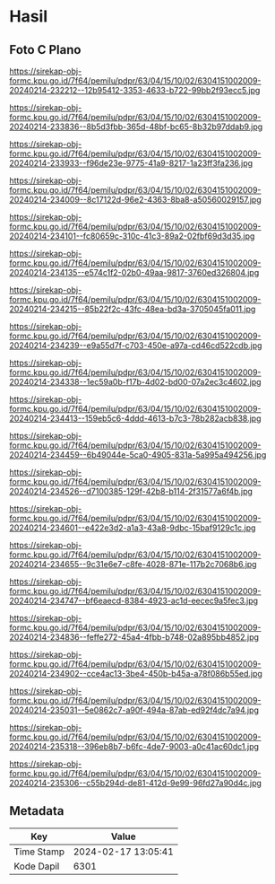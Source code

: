 # Hasil

## Foto C Plano

https://sirekap-obj-formc.kpu.go.id/7f64/pemilu/pdpr/63/04/15/10/02/6304151002009-20240214-232212--12b95412-3353-4633-b722-99bb2f93ecc5.jpg

https://sirekap-obj-formc.kpu.go.id/7f64/pemilu/pdpr/63/04/15/10/02/6304151002009-20240214-233836--8b5d3fbb-365d-48bf-bc65-8b32b97ddab9.jpg

https://sirekap-obj-formc.kpu.go.id/7f64/pemilu/pdpr/63/04/15/10/02/6304151002009-20240214-233933--f96de23e-9775-41a9-8217-1a23ff3fa236.jpg

https://sirekap-obj-formc.kpu.go.id/7f64/pemilu/pdpr/63/04/15/10/02/6304151002009-20240214-234009--8c17122d-96e2-4363-8ba8-a50560029157.jpg

https://sirekap-obj-formc.kpu.go.id/7f64/pemilu/pdpr/63/04/15/10/02/6304151002009-20240214-234101--fc80659c-310c-41c3-89a2-02fbf69d3d35.jpg

https://sirekap-obj-formc.kpu.go.id/7f64/pemilu/pdpr/63/04/15/10/02/6304151002009-20240214-234135--e574c1f2-02b0-49aa-9817-3760ed326804.jpg

https://sirekap-obj-formc.kpu.go.id/7f64/pemilu/pdpr/63/04/15/10/02/6304151002009-20240214-234215--85b22f2c-43fc-48ea-bd3a-3705045fa011.jpg

https://sirekap-obj-formc.kpu.go.id/7f64/pemilu/pdpr/63/04/15/10/02/6304151002009-20240214-234239--e9a55d7f-c703-450e-a97a-cd46cd522cdb.jpg

https://sirekap-obj-formc.kpu.go.id/7f64/pemilu/pdpr/63/04/15/10/02/6304151002009-20240214-234338--1ec59a0b-f17b-4d02-bd00-07a2ec3c4602.jpg

https://sirekap-obj-formc.kpu.go.id/7f64/pemilu/pdpr/63/04/15/10/02/6304151002009-20240214-234413--159eb5c6-4ddd-4613-b7c3-78b282acb838.jpg

https://sirekap-obj-formc.kpu.go.id/7f64/pemilu/pdpr/63/04/15/10/02/6304151002009-20240214-234459--6b49044e-5ca0-4905-831a-5a995a494256.jpg

https://sirekap-obj-formc.kpu.go.id/7f64/pemilu/pdpr/63/04/15/10/02/6304151002009-20240214-234526--d7100385-129f-42b8-b114-2f31577a6f4b.jpg

https://sirekap-obj-formc.kpu.go.id/7f64/pemilu/pdpr/63/04/15/10/02/6304151002009-20240214-234601--e422e3d2-a1a3-43a8-9dbc-15baf9129c1c.jpg

https://sirekap-obj-formc.kpu.go.id/7f64/pemilu/pdpr/63/04/15/10/02/6304151002009-20240214-234655--9c31e6e7-c8fe-4028-871e-117b2c7068b6.jpg

https://sirekap-obj-formc.kpu.go.id/7f64/pemilu/pdpr/63/04/15/10/02/6304151002009-20240214-234747--bf6eaecd-8384-4923-ac1d-eecec9a5fec3.jpg

https://sirekap-obj-formc.kpu.go.id/7f64/pemilu/pdpr/63/04/15/10/02/6304151002009-20240214-234836--feffe272-45a4-4fbb-b748-02a895bb4852.jpg

https://sirekap-obj-formc.kpu.go.id/7f64/pemilu/pdpr/63/04/15/10/02/6304151002009-20240214-234902--cce4ac13-3be4-450b-b45a-a78f086b55ed.jpg

https://sirekap-obj-formc.kpu.go.id/7f64/pemilu/pdpr/63/04/15/10/02/6304151002009-20240214-235031--5e0862c7-a90f-494a-87ab-ed92f4dc7a94.jpg

https://sirekap-obj-formc.kpu.go.id/7f64/pemilu/pdpr/63/04/15/10/02/6304151002009-20240214-235318--396eb8b7-b6fc-4de7-9003-a0c41ac60dc1.jpg

https://sirekap-obj-formc.kpu.go.id/7f64/pemilu/pdpr/63/04/15/10/02/6304151002009-20240214-235306--c55b294d-de81-412d-9e99-96fd27a90d4c.jpg


## Metadata

| Key        | Value               |
| ---------- | ------------------- |
| Time Stamp | 2024-02-17 13:05:41 |
| Kode Dapil | 6301                |



